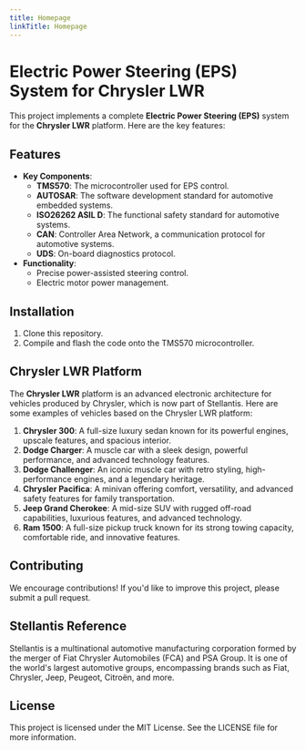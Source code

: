 ```yaml
---
title: Homepage
linkTitle: Homepage
---
```


# Electric Power Steering (EPS) System for Chrysler LWR

This project implements a complete **Electric Power Steering (EPS)** system for the **Chrysler LWR** platform. Here are the key features:

## Features
- **Key Components**:
  - **TMS570**: The microcontroller used for EPS control.
  - **AUTOSAR**: The software development standard for automotive embedded systems.
  - **ISO26262 ASIL D**: The functional safety standard for automotive systems.
  - **CAN**: Controller Area Network, a communication protocol for automotive systems.
  - **UDS**: On-board diagnostics protocol.
- **Functionality**:
  - Precise power-assisted steering control.
  - Electric motor power management.

## Installation
1. Clone this repository.
2. Compile and flash the code onto the TMS570 microcontroller.

## Chrysler LWR Platform
The **Chrysler LWR** platform is an advanced electronic architecture for vehicles produced by Chrysler, which is now part of Stellantis. Here are some examples of vehicles based on the Chrysler LWR platform:

1. **Chrysler 300**: A full-size luxury sedan known for its powerful engines, upscale features, and spacious interior.
2. **Dodge Charger**: A muscle car with a sleek design, powerful performance, and advanced technology features.
3. **Dodge Challenger**: An iconic muscle car with retro styling, high-performance engines, and a legendary heritage.
4. **Chrysler Pacifica**: A minivan offering comfort, versatility, and advanced safety features for family transportation.
5. **Jeep Grand Cherokee**: A mid-size SUV with rugged off-road capabilities, luxurious features, and advanced technology.
6. **Ram 1500**: A full-size pickup truck known for its strong towing capacity, comfortable ride, and innovative features.

## Contributing
We encourage contributions! If you'd like to improve this project, please submit a pull request.

## Stellantis Reference
Stellantis is a multinational automotive manufacturing corporation formed by the merger of Fiat Chrysler Automobiles (FCA) and PSA Group. It is one of the world's largest automotive groups, encompassing brands such as Fiat, Chrysler, Jeep, Peugeot, Citroën, and more.

## License
This project is licensed under the MIT License. See the LICENSE file for more information.
